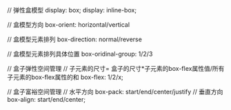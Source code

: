 // 弹性盒模型
display: box;
display: inline-box;

// 盒模型方向
box-orient: horizontal/vertical

// 盒模型元素排列
box-direction: normal/reverse

// 盒模型元素排列具体位置
box-oridinal-group: 1/2/3


// 盒子弹性空间管理
// 子元素的尺寸= 盒子的尺寸*子元素的box-flex属性值/所有子元素的box-flex属性的和
box-flex: 1/2/x;

// 盒子富裕空间管理
// 水平方向
box-pack: start/end/center/justify
// 垂直方向
box-align: start/end/center;